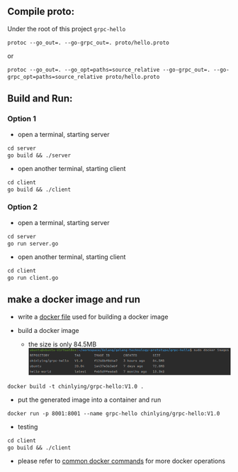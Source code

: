 ## Compile proto:
Under the root of this project `grpc-hello`
```shell
protoc --go_out=. --go-grpc_out=. proto/hello.proto
```
or
```shell
protoc --go_out=. --go_opt=paths=source_relative --go-grpc_out=. --go-grpc_opt=paths=source_relative proto/hello.proto
```

## Build and Run:

### Option 1
+ open a terminal, starting server
```shell
cd server
go build && ./server
```
+ open another terminal, starting client
```shell
cd client
go build && ./client
```

### Option 2
+ open a terminal, starting server
```shell
cd server
go run server.go
```
+ open another terminal, starting client
```shell
cd client
go run client.go
```

## make a docker image and run
+ write a [docker file](Dockerfile) used for building a docker image

+ build a docker image
  + the size is only 84.5MB ![image size](../../images/size%20of%20the%20built%20image.png)
```shell
docker build -t chinlying/grpc-hello:V1.0 .
```

+ put the generated image into a container and run 
```shell
docker run -p 8001:8001 --name grpc-hello chinlying/grpc-hello:V1.0
```

+ testing
```shell
cd client
go build && ./client
```

+ please refer to [common docker commands](../../docker/commands.md) for more docker operations